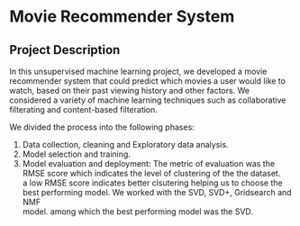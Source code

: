 # Movie Recommender System

## Project Description
In this unsupervised machine learning project, we developed a movie recommender system that could predict which movies a user would like to watch, based on their past viewing history and other factors. We considered a variety of machine learning techniques such as collaborative filterating and content-based filteration.

We divided the process into the following phases:
1. Data collection, cleaning and Exploratory data analysis.
2. Model selection and training.
3. Model evaluation and deployment: The metric of evaluation was the RMSE score which indicates the level of clustering of the the dataset.<br>
a low RMSE score indicates better clsutering helping us to choose the best performing model. We worked with the SVD, SVD+, Gridsearch and NMF<br> model. among which the best performing model was the SVD.



